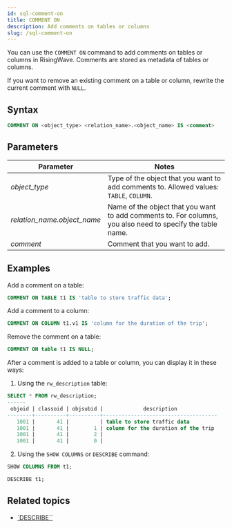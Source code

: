```yaml
---
id: sql-comment-on
title: COMMENT ON
description: Add comments on tables or columns
slug: /sql-comment-on
---
```

<head>
  <link rel="canonical" href="https://docs.risingwave.com/docs/current/sql-comment-on/" />
</head>

You can use the `COMMENT ON` command to add comments on tables or columns in RisingWave. Comments are stored as metadata of tables or columns.

If you want to remove an existing comment on a table or column, rewrite the current comment with `NULL`.

## Syntax

```sql
COMMENT ON <object_type> <relation_name>.<object_name> IS <comment>
```

## Parameters

|Parameter| Notes|
|---------|-----------------------|
|*object_type* | Type of the object that you want to add comments to. Allowed values: `TABLE`, `COLUMN`.|
|*relation_name.object_name*| Name of the object that you want to add comments to. For columns, you also need to specify the table name.|
|*comment*| Comment that you want to add.|

## Examples

Add a comment on a table:

```sql
COMMENT ON TABLE t1 IS 'table to store traffic data';
```

Add a comment to a column:

```sql
COMMENT ON COLUMN t1.v1 IS 'column for the duration of the trip';
```

Remove the comment on a table:

```sql
COMMENT ON table t1 IS NULL;
```

After a comment is added to a table or column, you can display it in these ways:

1. Using the `rw_description` table:

```sql
SELECT * FROM rw_description;
------
 objoid | classoid | objsubid |             description             
--------+----------+----------+-------------------------------------
   1001 |       41 |          | table to store traffic data
   1001 |       41 |        1 | column for the duration of the trip
   1001 |       41 |        2 | 
   1001 |       41 |        0 | 
```

2. Using the `SHOW COLUMNS` or `DESCRIBE` command:

```sql
SHOW COLUMNS FROM t1;
```

```sql
DESCRIBE t1;
```

## Related topics

- [`DESCRIBE``](/sql/commands/sql-describe.md)
